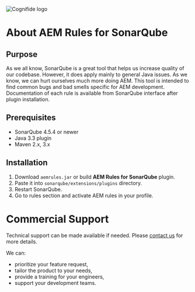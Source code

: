 ![Cognifide logo](http://cognifide.github.io/Carty/assets/media/cognifide_logo.png)

# About AEM Rules for SonarQube

## Purpose

As we all know, SonarQube is a great tool that helps us increase quality of our codebase. However, it does apply mainly to general Java issues. As we know, we can hurt ourselves much more doing AEM. This tool is intended to find common bugs and bad smells specific for AEM development. Documentation of each rule is available from SonarQube interface after plugin installation.

## Prerequisites

* SonarQube 4.5.4 or newer
* Java 3.3 plugin
* Maven 2.x, 3.x

## Installation

1. Download `aemrules.jar` or build **AEM Rules for SonarQube** plugin.
2. Paste it into `sonarqube/extensions/plugins` directory.
3. Restart SonarQube.
4. Go to rules section and activate AEM rules in your profile.

# Commercial Support

Technical support can be made available if needed. Please [contact us](mailto:michal.chudy@cognifide.com) for more details.

We can:

* prioritize your feature request,
* tailor the product to your needs,
* provide a training for your engineers,
* support your development teams.